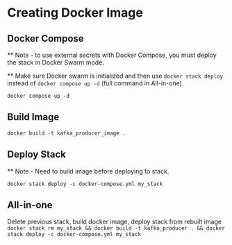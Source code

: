 # Creating Docker Image

## Docker Compose

\*\* Note - to use external secrets with Docker Compose, you must deploy the stack in Docker Swarm mode.

\*\* Make sure Docker swarm is initialized and then use `docker stack deploy` instead of `docker compose up -d` (full command in All-in-one)

`docker compose up -d`

## Build Image

`docker build -t kafka_producer_image .`

## Deploy Stack

\*\* Note - Need to build image before deploying to stack.

`docker stack deploy -c docker-compose.yml my_stack`

## All-in-one

Delete previous stack, build docker image, deploy stack from rebuilt image
`docker stack rm my_stack && docker build -t kafka_producer . && docker stack deploy -c docker-compose.yml my_stack`
